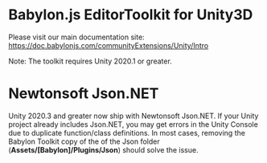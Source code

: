Babylon.js EditorToolkit for Unity3D
====================================

Please visit our main documentation site: https://doc.babylonjs.com/communityExtensions/Unity/Intro

Note: The toolkit requires Unity 2020.1 or greater. 

Newtonsoft Json.NET
====================

Unity 2020.3 and greater now ship with Newtonsoft Json.NET.
If your Unity project already includes Json.NET, you may get errors in the Unity Console due to
duplicate function/class definitions. In most cases, removing the Babylon Toolkit copy of the of
the Json folder (**Assets/[Babylon]/Plugins/Json**) should solve the issue.
